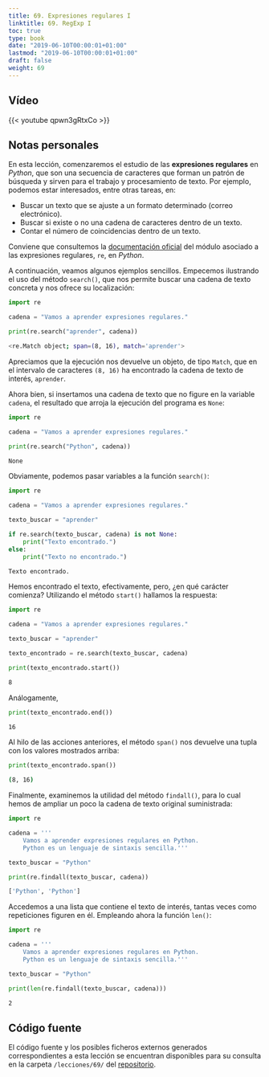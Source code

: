 ```yaml
---
title: 69. Expresiones regulares I
linktitle: 69. RegExp I
toc: true
type: book
date: "2019-06-10T00:00:01+01:00"
lastmod: "2019-06-10T00:00:01+01:00"
draft: false
weight: 69
---
```


## Vídeo

{{< youtube qpwn3gRtxCo >}}

## Notas personales

En esta lección, comenzaremos el estudio de las **expresiones regulares** en *Python*, que son una secuencia de caracteres que forman un patrón de búsqueda y sirven para el trabajo y procesamiento de texto. Por ejemplo, podemos estar interesados, entre otras tareas, en:

- Buscar un texto que se ajuste a un formato determinado (correo electrónico).
- Buscar si existe o no una cadena de caracteres dentro de un texto.
- Contar el número de coincidencias dentro de un texto.

Conviene que consultemos la [documentación oficial](https://docs.python.org/3/library/re.html) del módulo asociado a las expresiones regulares, `re`, en *Python*.

A continuación, veamos algunos ejemplos sencillos. Empecemos ilustrando el uso del método `search()`, que nos permite buscar una cadena de texto concreta y nos ofrece su localización:

```python
import re

cadena = "Vamos a aprender expresiones regulares."

print(re.search("aprender", cadena))
```

```bash
<re.Match object; span=(8, 16), match='aprender'>
```

Apreciamos que la ejecución nos devuelve un objeto, de tipo `Match`, que en el intervalo de caracteres `(8, 16)` ha encontrado la cadena de texto de interés, `aprender`.

Ahora bien, si insertamos una cadena de texto que no figure en la variable `cadena`, el resultado que arroja la ejecución del programa es `None`:

```python
import re

cadena = "Vamos a aprender expresiones regulares."

print(re.search("Python", cadena))
```

```bash
None
```

Obviamente, podemos pasar variables a la función `search()`:

```python
import re

cadena = "Vamos a aprender expresiones regulares."

texto_buscar = "aprender"

if re.search(texto_buscar, cadena) is not None:
    print("Texto encontrado.")
else:
    print("Texto no encontrado.")
```

```bash
Texto encontrado.
```

Hemos encontrado el texto, efectivamente, pero, ¿en qué carácter comienza? Utilizando el método `start()` hallamos la respuesta:

```python
import re

cadena = "Vamos a aprender expresiones regulares."

texto_buscar = "aprender"

texto_encontrado = re.search(texto_buscar, cadena)

print(texto_encontrado.start())
```

```bash
8
```

Análogamente,

```python
print(texto_encontrado.end())
```

```bash
16
```

Al hilo de las acciones anteriores, el método `span()` nos devuelve una tupla con los valores mostrados arriba:

```python
print(texto_encontrado.span())
```

```bash
(8, 16)
```

Finalmente, examinemos la utilidad del método `findall()`, para lo cual hemos de ampliar un poco la cadena de texto original suministrada:

```python
import re

cadena = '''
    Vamos a aprender expresiones regulares en Python.
    Python es un lenguaje de sintaxis sencilla.'''

texto_buscar = "Python"

print(re.findall(texto_buscar, cadena))
```

```bash
['Python', 'Python']
```

Accedemos a una lista que contiene el texto de interés, tantas veces como repeticiones figuren en él. Empleando ahora la función `len()`:

```python
import re

cadena = '''
    Vamos a aprender expresiones regulares en Python.
    Python es un lenguaje de sintaxis sencilla.'''

texto_buscar = "Python"

print(len(re.findall(texto_buscar, cadena)))
```

```bash
2
```

## Código fuente

El código fuente y los posibles ficheros externos generados correspondientes a esta lección se encuentran disponibles para su consulta en la carpeta `/lecciones/69/` del [repositorio](https://github.com/ImAlexisSaez/curso-python-desde-0).
